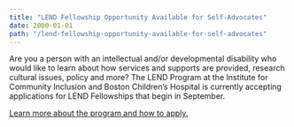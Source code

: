 ```yaml
---
title: "LEND Fellowship Opportunity Available for Self-Advocates"
date: 2000-01-01
path: "/lend-fellowship-opportunity-available-for-self-advocates"
---
```





Are you a person with an intellectual and/or developmental disability who would like to learn about how services and supports are provided, research cultural issues, policy and more? The LEND Program at the Institute for Community Inclusion and Boston Children’s Hospital is currently accepting applications for LEND Fellowships that begin in September.

[Learn more about the program and how to apply.](http://lendboston.org/self-advocate.html)
